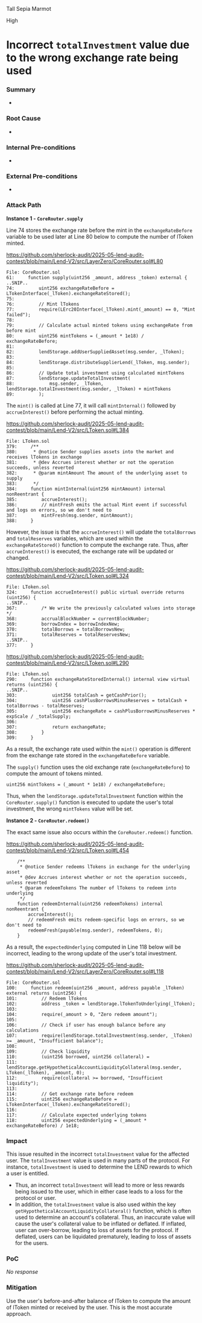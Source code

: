 Tall Sepia Marmot

High

# Incorrect `totalInvestment` value due to the wrong exchange rate being used

### Summary

-

### Root Cause

-

### Internal Pre-conditions

-

### External Pre-conditions

-

### Attack Path

**Instance 1 - `CoreRouter.supply`**

Line 74 stores the exchange rate before the mint in the `exchangeRateBefore` variable to be used later at Line 80 below to compute the number of lToken minted.

https://github.com/sherlock-audit/2025-05-lend-audit-contest/blob/main/Lend-V2/src/LayerZero/CoreRouter.sol#L80

```solidity
File: CoreRouter.sol
61:     function supply(uint256 _amount, address _token) external {
..SNIP..
74:         uint256 exchangeRateBefore = LTokenInterface(_lToken).exchangeRateStored();
75: 
76:         // Mint lTokens
77:         require(LErc20Interface(_lToken).mint(_amount) == 0, "Mint failed");
78: 
79:         // Calculate actual minted tokens using exchangeRate from before mint
80:         uint256 mintTokens = (_amount * 1e18) / exchangeRateBefore;
81: 
82:         lendStorage.addUserSuppliedAsset(msg.sender, _lToken);
83: 
84:         lendStorage.distributeSupplierLend(_lToken, msg.sender);
85: 
86:         // Update total investment using calculated mintTokens
87:         lendStorage.updateTotalInvestment(
88:             msg.sender, _lToken, lendStorage.totalInvestment(msg.sender, _lToken) + mintTokens
89:         );
```

The `mint()` is called at Line 77, it will call `mintInternal()` followed by `accrueInterest()` before performing the actual minting.

https://github.com/sherlock-audit/2025-05-lend-audit-contest/blob/main/Lend-V2/src/LToken.sol#L384

```solidity
File: LToken.sol
379:     /**
380:      * @notice Sender supplies assets into the market and receives lTokens in exchange
381:      * @dev Accrues interest whether or not the operation succeeds, unless reverted
382:      * @param mintAmount The amount of the underlying asset to supply
383:      */
384:     function mintInternal(uint256 mintAmount) internal nonReentrant {
385:         accrueInterest();
386:         // mintFresh emits the actual Mint event if successful and logs on errors, so we don't need to
387:         mintFresh(msg.sender, mintAmount);
388:     }
```

However, the issue is that the `accrueInterest()` will update the `totalBorrows` and `totalReserves` variables, which are used within the `exchangeRateStored()` function to compute the exchange rate. Thus, after `accrueInterest()` is executed, the exchange rate will be updated or changed.

https://github.com/sherlock-audit/2025-05-lend-audit-contest/blob/main/Lend-V2/src/LToken.sol#L324

```solidity
File: LToken.sol
324:     function accrueInterest() public virtual override returns (uint256) {
..SNIP..
367:         /* We write the previously calculated values into storage */
368:         accrualBlockNumber = currentBlockNumber;
369:         borrowIndex = borrowIndexNew;
370:         totalBorrows = totalBorrowsNew;
371:         totalReserves = totalReservesNew;
..SNIP..
377:     }
```

https://github.com/sherlock-audit/2025-05-lend-audit-contest/blob/main/Lend-V2/src/LToken.sol#L290

```solidity
File: LToken.sol
290:     function exchangeRateStoredInternal() internal view virtual returns (uint256) {
..SNIP..
303:             uint256 totalCash = getCashPrior();
304:             uint256 cashPlusBorrowsMinusReserves = totalCash + totalBorrows - totalReserves;
305:             uint256 exchangeRate = cashPlusBorrowsMinusReserves * expScale / _totalSupply;
306: 
307:             return exchangeRate;
308:         }
309:     }
```

As a result, the exchange rate used within the `mint()` operation is different from the exchange rate stored in the `exchangeRateBefore` variable.

The `supply()` function uses the old exchange rate (`exchangeRateBefore`) to compute the amount of tokens minted.

```solidity
uint256 mintTokens = (_amount * 1e18) / exchangeRateBefore;
```

Thus, when the `lendStorage.updateTotalInvestment` function within the `CoreRouter.supply()` function is executed to update the user's total investment, the wrong `mintTokens` value will be set.

**Instance 2 - `CoreRouter.redeem()`**

The exact same issue also occurs within the `CoreRouter.redeem()` function.

https://github.com/sherlock-audit/2025-05-lend-audit-contest/blob/main/Lend-V2/src/LToken.sol#L454

```solidity
    /**
     * @notice Sender redeems lTokens in exchange for the underlying asset
     * @dev Accrues interest whether or not the operation succeeds, unless reverted
     * @param redeemTokens The number of lTokens to redeem into underlying
     */
    function redeemInternal(uint256 redeemTokens) internal nonReentrant {
        accrueInterest();
        // redeemFresh emits redeem-specific logs on errors, so we don't need to
        redeemFresh(payable(msg.sender), redeemTokens, 0);
    }
```

As a result, the `expectedUnderlying` computed in Line 118 below will be incorrect, leading to the wrong update of the user's total investment.

https://github.com/sherlock-audit/2025-05-lend-audit-contest/blob/main/Lend-V2/src/LayerZero/CoreRouter.sol#L118

```solidity
File: CoreRouter.sol
100:     function redeem(uint256 _amount, address payable _lToken) external returns (uint256) {
101:         // Redeem lTokens
102:         address _token = lendStorage.lTokenToUnderlying(_lToken);
103: 
104:         require(_amount > 0, "Zero redeem amount");
105: 
106:         // Check if user has enough balance before any calculations
107:         require(lendStorage.totalInvestment(msg.sender, _lToken) >= _amount, "Insufficient balance");
108: 
109:         // Check liquidity
110:         (uint256 borrowed, uint256 collateral) =
111:             lendStorage.getHypotheticalAccountLiquidityCollateral(msg.sender, LToken(_lToken), _amount, 0);
112:         require(collateral >= borrowed, "Insufficient liquidity");
113: 
114:         // Get exchange rate before redeem
115:         uint256 exchangeRateBefore = LTokenInterface(_lToken).exchangeRateStored();
116: 
117:         // Calculate expected underlying tokens
118:         uint256 expectedUnderlying = (_amount * exchangeRateBefore) / 1e18;
```

### Impact

This issue resulted in the incorrect `totalInvestment` value for the affected user. The `totalInvestment` value is used in many parts of the protocol. For instance, `totalInvestment` is used to determine the LEND rewards to which a user is entitled. 

- Thus, an incorrect `totalInvestment` will lead to more or less rewards being issued to the user, which in either case leads to a loss for the protocol or user. 
- In addition, the `totalInvestment` value is also used within the key `getHypotheticalAccountLiquidityCollateral()` function, which is often used to determine an account's collateral. Thus, an inaccurate value will cause the user's collateral value to be inflated or deflated. If inflated, user can over-borrow, leading to loss of assets for the protocol. If deflated, users can be liquidated prematurely, leading to loss of assets for the users.

### PoC

_No response_

### Mitigation

Use the user's before-and-after balance of lToken to compute the amount of lToken minted or received by the user. This is the most accurate approach.